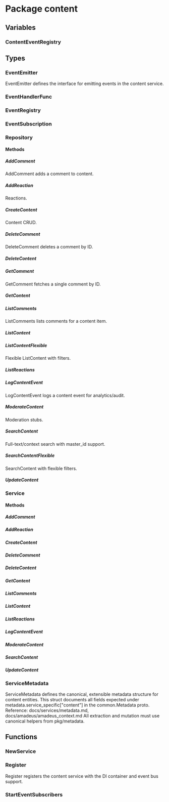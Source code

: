 # Package content

## Variables

### ContentEventRegistry

## Types

### EventEmitter

EventEmitter defines the interface for emitting events in the content service.

### EventHandlerFunc

### EventRegistry

### EventSubscription

### Repository

#### Methods

##### AddComment

AddComment adds a comment to content.

##### AddReaction

Reactions.

##### CreateContent

Content CRUD.

##### DeleteComment

DeleteComment deletes a comment by ID.

##### DeleteContent

##### GetComment

GetComment fetches a single comment by ID.

##### GetContent

##### ListComments

ListComments lists comments for a content item.

##### ListContent

##### ListContentFlexible

Flexible ListContent with filters.

##### ListReactions

##### LogContentEvent

LogContentEvent logs a content event for analytics/audit.

##### ModerateContent

Moderation stubs.

##### SearchContent

Full-text/context search with master_id support.

##### SearchContentFlexible

SearchContent with flexible filters.

##### UpdateContent

### Service

#### Methods

##### AddComment

##### AddReaction

##### CreateContent

##### DeleteComment

##### DeleteContent

##### GetContent

##### ListComments

##### ListContent

##### ListReactions

##### LogContentEvent

##### ModerateContent

##### SearchContent

##### UpdateContent

### ServiceMetadata

ServiceMetadata defines the canonical, extensible metadata structure for content entities. This
struct documents all fields expected under metadata.service_specific["content"] in the
common.Metadata proto. Reference: docs/services/metadata.md, docs/amadeus/amadeus_context.md All
extraction and mutation must use canonical helpers from pkg/metadata.

## Functions

### NewService

### Register

Register registers the content service with the DI container and event bus support.

### StartEventSubscribers
